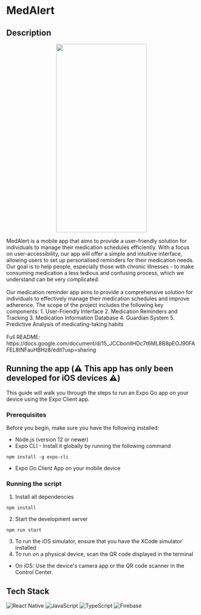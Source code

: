 # MedAlert
## Description
<p align="center">
  <img src="https://github.com/Jajared/MedAlert/assets/84561814/37dd4bfe-4010-4c9b-8bfa-10ba00401553" width="240" height="500">
</p>
MedAlert is a mobile app that aims to provide a user-friendly solution for individuals to manage their medication schedules efficiently. With a focus on user-accessibility, our app will offer a simple and intuitive interface, allowing users to set up personalised reminders for their medication needs. Our goal is to help people, especially those with chronic illnesses - to make consuming medication a less tedious and confusing process, which we understand can be very complicated.
<br/>
<br/>
Our medication reminder app aims to provide a comprehensive solution for individuals to effectively manage their medication schedules and improve adherence. The scope of the project includes the following key components:
1. User-Friendly Interface
2. Medication Reminders and Tracking
3. Medication Information Database
4. Guardian System
5. Predictive Analysis of medicating-taking habits
<br/><br/>
Full README: https://docs.google.com/document/d/15_JCCbonlIHDc7t6ML8B8pEOJ90FAFEL8INFauHBHz8/edit?usp=sharing

## Running the app (⚠️ This app has only been developed for iOS devices ⚠️)
This guide will walk you through the steps to run an Expo Go app on your device using the Expo Client app.
### Prerequisites
Before you begin, make sure you have the following installed:
- Node.js (version 12 or newer)
- Expo CLI - Install it globally by running the following command
```
npm install -g expo-cli
```
- Expo Go Client App on your mobile device

### Running the script
1. Install all dependencies
```
npm install
```
2. Start the development server
```
npm run start
```
3. To run the iOS simulator, ensure that you have the XCode simulator installed
4. To run on a physical device, scan the QR code displayed in the terminal
- On iOS: Use the device's camera app or the QR code scanner in the Control Center.

## Tech Stack
![React Native](https://img.shields.io/badge/react_native-%2320232a.svg?style=for-the-badge&logo=react&logoColor=%2361DAFB)
![JavaScript](https://img.shields.io/badge/JavaScript-F7DF1E?style=for-the-badge&logo=JavaScript&logoColor=white)
![TypeScript](https://img.shields.io/badge/TypeScript-007ACC?style=for-the-badge&logo=typescript&logoColor=white)
![Firebase](https://img.shields.io/badge/Firebase-yellow.svg?logo=firebase&logoColor=red&style=for-the-badge)
